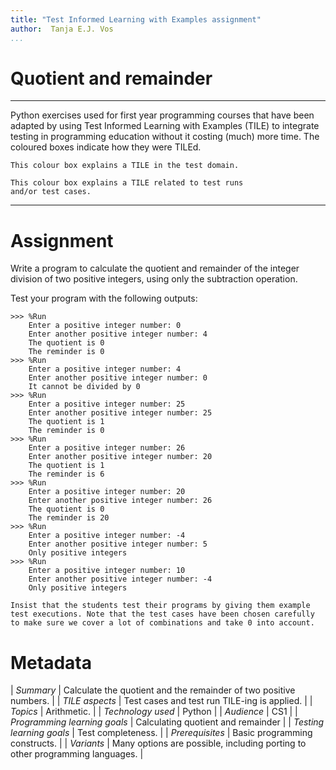 ```yaml
---
title: "Test Informed Learning with Examples assignment"
author:  Tanja E.J. Vos
...
```


# Quotient and remainder



------------------------------------------------------------------------

Python exercises used for first year programming courses that
have been adapted by using Test Informed Learning with Examples (TILE)
to integrate testing in programming education without it costing (much)
more time. The coloured boxes indicate how they were TILEd.

```testdomaintile
This colour box explains a TILE in the test domain.
```

```testruntile
This colour box explains a TILE related to test runs 
and/or test cases.
```
------------------------------------------------------------------------

# Assignment

Write a program to calculate the quotient and remainder of the
integer division of two positive integers, using only the
subtraction operation.

Test your program with the following outputs:

```small
>>> %Run 
    Enter a positive integer number: 0
    Enter another positive integer number: 4
    The quotient is 0
    The reminder is 0
>>> %Run 
    Enter a positive integer number: 4
    Enter another positive integer number: 0
    It cannot be divided by 0
>>> %Run 
    Enter a positive integer number: 25
    Enter another positive integer number: 25
    The quotient is 1
    The reminder is 0
>>> %Run 
    Enter a positive integer number: 26
    Enter another positive integer number: 20
    The quotient is 1
    The reminder is 6
>>> %Run 
    Enter a positive integer number: 20
    Enter another positive integer number: 26
    The quotient is 0
    The reminder is 20
>>> %Run 
    Enter a positive integer number: -4
    Enter another positive integer number: 5
    Only positive integers
>>> %Run 
    Enter a positive integer number: 10
    Enter another positive integer number: -4
    Only positive integers
```

```testruntile
Insist that the students test their programs by giving them example
test executions. Note that the test cases have been chosen carefully
to make sure we cover a lot of combinations and take 0 into account.
```

# Metadata

| *Summary*                     | Calculate the quotient and the remainder of two positive numbers. |
| *TILE aspects*                | Test cases and test run TILE-ing is applied. |
| *Topics*                      | Arithmetic. |
| *Technology used*             | Python |
| *Audience*                    | CS1 |
| *Programming learning goals*  | Calculating quotient and remainder |
| *Testing learning goals*      | Test completeness. |
| *Prerequisites*               | Basic programming constructs. |
| *Variants*                    | Many options are possible, including porting to other programming languages. |    

